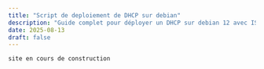 ```yaml
---
title: "Script de deploiement de DHCP sur debian"
description: "Guide complet pour déployer un DHCP sur debian 12 avec ISC-DHCP-SERVER"
date: 2025-08-13
draft: false
---
```


``` 
site en cours de construction
``` 